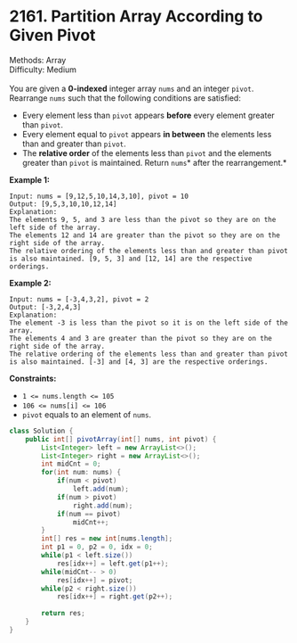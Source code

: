 # 2161. Partition Array According to Given Pivot  

  Methods: Array </br> Difficulty: Medium </br> </br>You are given a **0-indexed** integer array `nums` and an integer `pivot`. Rearrange `nums` such that the following conditions are satisfied:

- Every element less than `pivot` appears **before** every element greater than `pivot`.
- Every element equal to `pivot` appears **in between** the elements less than and greater than `pivot`.
- The **relative order** of the elements less than `pivot` and the elements greater than `pivot` is maintained.
Return `nums`* after the rearrangement.*

**Example 1:**

```plain text
Input: nums = [9,12,5,10,14,3,10], pivot = 10
Output: [9,5,3,10,10,12,14]
Explanation:
The elements 9, 5, and 3 are less than the pivot so they are on the left side of the array.
The elements 12 and 14 are greater than the pivot so they are on the right side of the array.
The relative ordering of the elements less than and greater than pivot is also maintained. [9, 5, 3] and [12, 14] are the respective orderings.

```

**Example 2:**

```plain text
Input: nums = [-3,4,3,2], pivot = 2
Output: [-3,2,4,3]
Explanation:
The element -3 is less than the pivot so it is on the left side of the array.
The elements 4 and 3 are greater than the pivot so they are on the right side of the array.
The relative ordering of the elements less than and greater than pivot is also maintained. [-3] and [4, 3] are the respective orderings.

```

**Constraints:**

- `1 <= nums.length <= 105`
- `106 <= nums[i] <= 106`
- `pivot` equals to an element of `nums`. 
```java
class Solution {
    public int[] pivotArray(int[] nums, int pivot) {
        List<Integer> left = new ArrayList<>();
        List<Integer> right = new ArrayList<>();
        int midCnt = 0;
        for(int num: nums) {
            if(num < pivot) 
                left.add(num);
            if(num > pivot)
                right.add(num);
            if(num == pivot)
                midCnt++;
        }
        int[] res = new int[nums.length];
        int p1 = 0, p2 = 0, idx = 0;
        while(p1 < left.size())
            res[idx++] = left.get(p1++);
        while(midCnt-- > 0)
            res[idx++] = pivot;
        while(p2 < right.size())
            res[idx++] = right.get(p2++);
            
        return res;
    }
}
```

